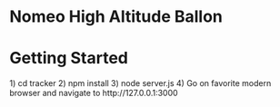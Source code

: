 # Nomeo High Altitude Ballon

<h1>Getting Started</h1>
1) cd tracker
2) npm install
3) node server.js
4) Go on favorite modern browser and navigate to http://127.0.0.1:3000
